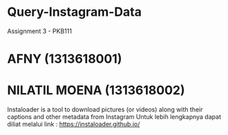 # Query-Instagram-Data
Assignment 3 - PKB111

# AFNY (1313618001)
# NILATIL MOENA (1313618002)

Instaloader is a tool to download pictures (or videos) along with their captions and other metadata from Instagram
Untuk lebih lengkapnya dapat diliat melalui link : https://instaloader.github.io/
